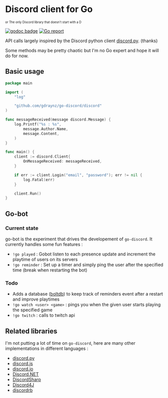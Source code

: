 # Discord client for Go
<sup><sup>or The only Discord library that doesn't start with a D</sup></sup>

[![godoc badge](https://img.shields.io/badge/godoc-reference-blue.svg)](https://godoc.org/github.com/gdraynz/go-discord/discord)
[![Go report](http://goreportcard.com/badge/gdraynz/go-discord)](http://goreportcard.com/report/gdraynz/go-discord)

API calls largely inspired by the Discord python client [discord.py](https://github.com/Rapptz/discord.py). (thanks)

Some methods may be pretty chaotic but I'm no Go expert and hope it will do for now.

## Basic usage

```go
package main

import (
    "log"

    "github.com/gdraynz/go-discord/discord"
)

func messageReceived(message discord.Message) {
    log.Printf("%s : %s",
        message.Author.Name,
        message.Content,
    )
}

func main() {
    client := discord.Client{
        OnMessageReceived: messageReceived,
    }

    if err := client.Login("email", "password"); err != nil {
        log.Fatal(err)
    }

    client.Run()
}
```

## Go-bot

### Current state

go-bot is the experiment that drives the developement of `go-discord`.
It currently handles some fun features :
* `!go played` : Gobot listen to each presence update and increment the playtime of users on its servers
* `!go reminder` : Set up a timer and simply ping the user after the specified time (break when restarting the bot)

### Todo

* Adds a database ([boltdb](https://github.com/boltdb/bolt)) to keep track of reminders event after a restart and improve playtimes
* `!go watch <user> <game>` : pings you when the given user starts playing the specified game
* `!go twitch` : calls to twitch api

## Related libraries

I'm not putting a lot of time on `go-discord`, here are many other implementations in different languages :

- [discord.py](https://github.com/Rapptz/discord.py)
- [discord.js](https://github.com/discord-js/discord.js)
- [discord.io](https://github.com/izy521/discord.io)
- [Discord.NET](https://github.com/RogueException/Discord.Net)
- [DiscordSharp](https://github.com/Luigifan/DiscordSharp)
- [Discord4J](https://github.com/knobody/Discord4J)
- [discordrb](https://github.com/meew0/discordrb)
